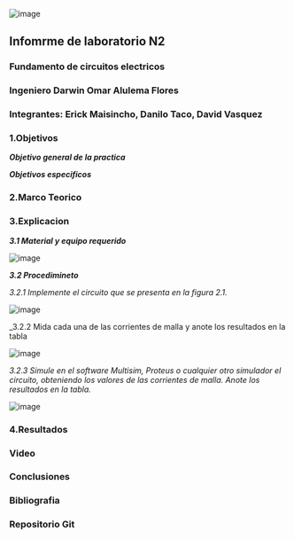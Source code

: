 ![image](https://user-images.githubusercontent.com/85728185/121997791-89641180-cd70-11eb-9b71-b8a722b1b3bc.png)

## Infomrme de laboratorio N2

### Fundamento de circuitos electricos
### Ingeniero  Darwin Omar Alulema Flores

### Integrantes: Erick Maisincho, Danilo Taco, David Vasquez

### 1.Objetivos
***Objetivo general de la practica***

***Objetivos especificos***

### 2.Marco Teorico 

### 3.Explicacion

***3.1 Material y equipo requerido***

![image](https://user-images.githubusercontent.com/85728185/121991388-3173dd80-cd65-11eb-9321-160540998d26.png)

***3.2 Procedimineto***

_3.2.1 Implemente el circuito que se presenta en la figura 2.1._

![image](https://user-images.githubusercontent.com/85728185/121996038-8d426480-cd6d-11eb-8675-20aa04ad649e.png)

_3.2.2 Mida cada una de las corrientes de malla y anote los resultados en la tabla 

![image](https://user-images.githubusercontent.com/85728185/121995717-08efe180-cd6d-11eb-9241-967c829b8ed8.png)

_3.2.3 Simule en el software Multisim, Proteus o cualquier otro simulador el circuito, obteniendo los valores de las corrientes de malla. Anote los resultados en la tabla._

![image](https://user-images.githubusercontent.com/85728185/121996973-2a51cd00-cd6f-11eb-9759-7cd39039d414.png)

### 4.Resultados

### Video

### Conclusiones

### Bibliografia 

### Repositorio Git

